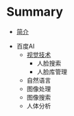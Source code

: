 # Summary

* [简介](README.md)

- 百度AI
  - [视觉技术](docs/baidu/face.md)
    - 人脸搜索
    - 人脸库管理
  - 自然语言
  - 图像处理
  - 图像搜索
  - 人体分析
